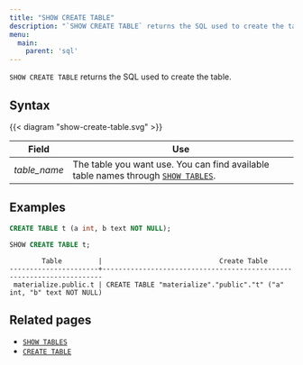 ```yaml
---
title: "SHOW CREATE TABLE"
description: "`SHOW CREATE TABLE` returns the SQL used to create the table."
menu:
  main:
    parent: 'sql'
---
```


`SHOW CREATE TABLE` returns the SQL used to create the table.

## Syntax

{{< diagram "show-create-table.svg" >}}

Field | Use
------|-----
_table&lowbar;name_ | The table you want use. You can find available table names through [`SHOW TABLES`](../show-tables).

## Examples

```sql
CREATE TABLE t (a int, b text NOT NULL);
```

```sql
SHOW CREATE TABLE t;
```
```nofmt
        Table         |                             Create Table
----------------------+----------------------------------------------------------------------
 materialize.public.t | CREATE TABLE "materialize"."public"."t" ("a" int, "b" text NOT NULL)
```

## Related pages

- [`SHOW TABLES`](../show-tables)
- [`CREATE TABLE`](../create-table)
